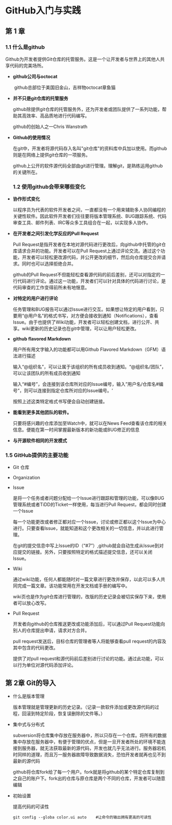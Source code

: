 # GitHub入门与实践

## 第 1 章

### 1.1  什么是github

​       Github为开发者提供Git仓库的托管服务。这是一个让开发者与世界上的其他人共享代码的完美场所。



- **github公司与octocat**

  ​        github总部位于美国旧金山，吉祥物octocat章鱼猫

- **并不只是git仓库的托管服务**

  ​        github除提供git仓库的托管服务外，还为开发者或团队提供了一系列功能，帮助其高效率、高品质地进行代码编写。

  github的创始人之一Chris Wanstrath

- **Github的使用情况**

  ​        在git中，开发者将源代码存入名叫"git仓库"的资料库中兵加以使用。而github则是在网络上提供git仓库的一项服务。

  ​        github上公开的软件源代码全部由git进行管理。理解git，是熟练运用github的关键所在。

  

  ### 1.2  使用github会带来哪些变化

- **协作形式变化**

  ​        以程序员为代表的软件开发者之间，一直都没有一个用来辅助多人协同编程的关键性软件。因此软件开发者们往往要将版本管理系统、BUG跟踪系统、代码审查工具、邮件列表、IRC等众多工具组合在一起，以实现多人协作。

- **在开发者之间引发化学反应的Pull Request**

  Pull Request是指开发者在本地对源代码进行更改后，向github中托管的git仓库请求合并的功能。开发者可以在Pull Request上通过评论交流。通过这个功能，开发者可以轻松更改源代码，并公开更改的细节，然后向仓库提交合并请求。同时也可以选择拒绝合并。

  github的Pull Request不但能轻松查看源代码的前后差别，还可以对指定的一行代码进行评论。通过这一功能，开发者们可以针对具体的代码进行讨论，是代码审查的工作变得前所未有地惬意。

- **对特定的用户进行评论**

  任务管理和BUG报告可以通过Issue进行交互。如果想让特定的用户看到，只要用“@用户名”的格式书写，对方便会接收到通知（Notifications），查看Issue。由于也提供了Wiki功能，开发者可以轻松创建文档，进行公开、共享。wiki更新的历史记录也在git中管理，可以让用户轻松更改。

- **github flavored Markdown**

  用户所有用文字输入的功能都可以用Github Flavored Markdown（GFM）语法进行描述

  输入“@组织名”，可以让属于该组织的所有成员收到通知。“@组织名/团队”，可以让该团队的所有成员收到通知

  输入“#编号”，会连接到该仓库所对应的Issue编号，输入”用户名/仓库名#编号“，则可以连接到指定仓库所对应的Issue编号。‘

  按照上述这类特定格式书写便会自动创建链接。

- **能看到更多其他团队的软件。**

  只要将感兴趣的仓库添加至Watch中，就可以在News Feed查看该仓库的相关信息。便能在第一时间掌握最新版本的新功能或BUG修正的信息

- **与开源软件相同的开发模式**



### 1.5  GitHub提供的主要功能

- Git 仓库

- Organization

- Issue

  是将一个任务或者问题分配给一个Issue进行跟踪和管理的功能，可以像BUG管理系统或者TiDD的Ticket一样使用，每当进行Pull Request，都会同时创建一个Issue

  每一个功能更改或者修正都对应一个Issue，讨论或修正都以这个Issue为中心进行。只要查看Issue，就能知道和这个更改相关的一切信息，并以此进行管理。

  在git的提交信息中写上Issue的ID（“#7”）,github就会自动生成从Issue到对应提交的链接。另外，只要按照特定的格式描述提交信息，还可以关闭Issue。

- Wiki

  通过wiki功能，任何人都能随时对一篇文章进行更改并保存，以此可以多人共同完成一篇文章。该功能常用在开发文档或手册的编写中。

  wiki页也是作为git仓库进行管理的，改版的历史记录会被切实保存下来，使用者可以放心改写。

- Pull Request

  开发者向github的仓库推送更改或功能添加后，可以通过Pull Request功能向别人的仓库提出申请，请求对方合并。

  pull request发送后，目标仓库的管理者等人将能够查看pull request的内容及其中包含的代码更改。

  提供了对pull request和源代码前后差别进行讨论的功能。通过此功能，可以以行为单位对源代码添加评论。



## 第 2章 Git的导入

- 什么是版本管理

  版本管理就是管理更新的历史记录。（记录一款软件添加或更改源代码的过程，回滚到特定阶段，恢复误删除的文件等。）

- 集中式与分布式

  subversion将仓库集中存放在服务器中，所以只存在一个仓库。将所有的数据集中存放在服务器中，有便于管理的优点，但是一旦开发者所处的环境不能连接到服务器，就无法获取最新的源代码，开发也就几乎无法进行。服务器宕机时同样的道理，而且万一服务器故障导致数据消失，恐怕开发者就再也见不到最新的源代码

  github将仓库fork给了每一个用户。fork就是将github的某个特定仓库复制到之自己的账户下。fork出的仓库与原仓库是两个不同的仓库，开发者可以随意编辑

- 初始设置

  提高代码的可读性

  ```shell
  git config --globa color.ui auto    #让命令的输出拥有更高的可读性
  ```

  



